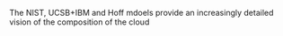The NIST, UCSB+IBM and Hoff mdoels provide an increasingly detailed vision of the composition of the cloud

